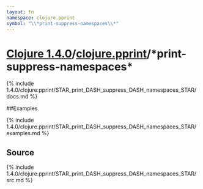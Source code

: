 ```yaml
---
layout: fn
namespace: clojure.pprint
symbol: "\\*print-suppress-namespaces\\*"
---
```


# [Clojure 1.4.0](../../)/[clojure.pprint](../)/\*print-suppress-namespaces\*

{% include 1.4.0/clojure.pprint/STAR_print_DASH_suppress_DASH_namespaces_STAR/docs.md %}

##Examples

{% include 1.4.0/clojure.pprint/STAR_print_DASH_suppress_DASH_namespaces_STAR/examples.md %}
## Source
{% include 1.4.0/clojure.pprint/STAR_print_DASH_suppress_DASH_namespaces_STAR/src.md %}

